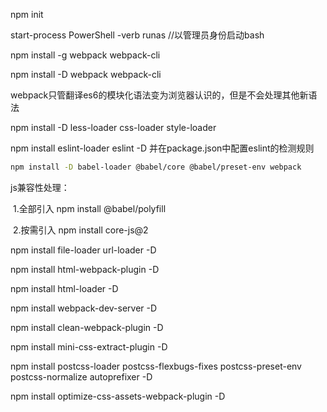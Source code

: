 npm init

start-process PowerShell -verb runas	//以管理员身份启动bash

npm install -g webpack webpack-cli

npm install -D webpack webpack-cli

webpack只管翻译es6的模块化语法变为浏览器认识的，但是不会处理其他新语法

npm install -D less-loader css-loader style-loader

npm install eslint-loader eslint -D 	并在package.json中配置eslint的检测规则

```bash
npm install -D babel-loader @babel/core @babel/preset-env webpack
```

js兼容性处理：

​	1.全部引入    npm install @babel/polyfill

​	2.按需引入	npm install core-js@2

 npm install file-loader url-loader -D

npm install html-webpack-plugin -D

npm install html-loader -D

npm install webpack-dev-server -D

 npm install clean-webpack-plugin -D  

 npm install mini-css-extract-plugin -D           

 npm install postcss-loader postcss-flexbugs-fixes postcss-preset-env postcss-normalize autoprefixer -D       

 npm install optimize-css-assets-webpack-plugin -D           

